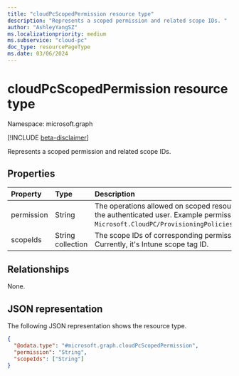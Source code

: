 ```yaml
---
title: "cloudPcScopedPermission resource type"
description: "Represents a scoped permission and related scope IDs. "
author: "AshleyYangSZ"
ms.localizationpriority: medium
ms.subservice: "cloud-pc"
doc_type: resourcePageType
ms.date: 03/06/2024
---
```


# cloudPcScopedPermission resource type

Namespace: microsoft.graph

[!INCLUDE [beta-disclaimer](../../includes/beta-disclaimer.md)]

Represents a scoped permission and related scope IDs.

## Properties

|Property|Type|Description|
|:---|:---|:---|
|permission|String|	The operations allowed on scoped resources for the authenticated user. Example permission is `Microsoft.CloudPC/ProvisioningPolicies/Create`. |
|scopeIds|String collection|The scope IDs of corresponding permission. Currently, it's Intune scope tag ID.|

## Relationships

None.

## JSON representation

The following JSON representation shows the resource type.
<!-- {
  "blockType": "resource",
  "@odata.type": "microsoft.graph.cloudPcScopedPermission"
}
-->

``` json
{
  "@odata.type": "#microsoft.graph.cloudPcScopedPermission",
  "permission": "String",
  "scopeIds": ["String"]
}
```
